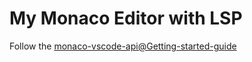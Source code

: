 # My Monaco Editor with LSP

Follow the [monaco-vscode-api@Getting-started-guide](https://github.com/CodinGame/monaco-vscode-api/wiki/Getting-started-guide)
